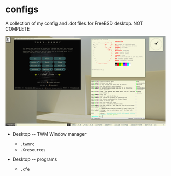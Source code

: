 # configs
A collection of my config and .dot files for FreeBSD desktop. NOT COMPLETE

![Desktop theme](https://github.com/briankvn/freebsd_configuration_files/blob/90c8a260dade340fb1aee02078f7d43f7d9782b8/20072022_1920x1080.png)

- Desktop -- TWM Window manager
  
  - `.twmrc`
  - `.Xresources`


- Desktop -- programs

  - `.xfe`






